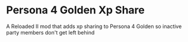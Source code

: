 # Persona 4 Golden Xp Share
 A Reloaded II mod that adds xp sharing to Persona 4 Golden so inactive party members don't get left behind

